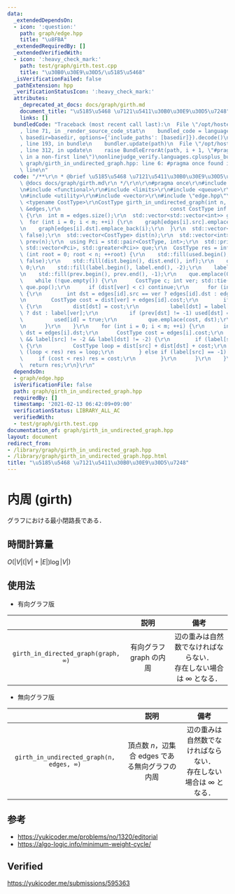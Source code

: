 ```yaml
---
data:
  _extendedDependsOn:
  - icon: ':question:'
    path: graph/edge.hpp
    title: "\u8FBA"
  _extendedRequiredBy: []
  _extendedVerifiedWith:
  - icon: ':heavy_check_mark:'
    path: test/graph/girth.test.cpp
    title: "\u30B0\u30E9\u30D5/\u5185\u5468"
  _isVerificationFailed: false
  _pathExtension: hpp
  _verificationStatusIcon: ':heavy_check_mark:'
  attributes:
    _deprecated_at_docs: docs/graph/girth.md
    document_title: "\u5185\u5468 \u7121\u5411\u30B0\u30E9\u30D5\u7248"
    links: []
  bundledCode: "Traceback (most recent call last):\n  File \"/opt/hostedtoolcache/Python/3.9.1/x64/lib/python3.9/site-packages/onlinejudge_verify/documentation/build.py\"\
    , line 71, in _render_source_code_stat\n    bundled_code = language.bundle(stat.path,\
    \ basedir=basedir, options={'include_paths': [basedir]}).decode()\n  File \"/opt/hostedtoolcache/Python/3.9.1/x64/lib/python3.9/site-packages/onlinejudge_verify/languages/cplusplus.py\"\
    , line 193, in bundle\n    bundler.update(path)\n  File \"/opt/hostedtoolcache/Python/3.9.1/x64/lib/python3.9/site-packages/onlinejudge_verify/languages/cplusplus_bundle.py\"\
    , line 312, in update\n    raise BundleErrorAt(path, i + 1, \"#pragma once found\
    \ in a non-first line\")\nonlinejudge_verify.languages.cplusplus_bundle.BundleErrorAt:\
    \ graph/girth_in_undirected_graph.hpp: line 6: #pragma once found in a non-first\
    \ line\n"
  code: "/**\r\n * @brief \u5185\u5468 \u7121\u5411\u30B0\u30E9\u30D5\u7248\r\n *\
    \ @docs docs/graph/girth.md\r\n */\r\n\r\n#pragma once\r\n#include <algorithm>\r\
    \n#include <functional>\r\n#include <limits>\r\n#include <queue>\r\n#include <tuple>\r\
    \n#include <utility>\r\n#include <vector>\r\n#include \"edge.hpp\"\r\n\r\ntemplate\
    \ <typename CostType>\r\nCostType girth_in_undirected_graph(int n, const std::vector<Edge<CostType>>\
    \ &edges,\r\n                                   const CostType inf = std::numeric_limits<CostType>::max())\
    \ {\r\n  int m = edges.size();\r\n  std::vector<std::vector<int>> graph(n);\r\n\
    \  for (int i = 0; i < m; ++i) {\r\n    graph[edges[i].src].emplace_back(i);\r\
    \n    graph[edges[i].dst].emplace_back(i);\r\n  }\r\n  std::vector<bool> used(m,\
    \ false);\r\n  std::vector<CostType> dist(n);\r\n  std::vector<int> label(n),\
    \ prev(n);\r\n  using Pci = std::pair<CostType, int>;\r\n  std::priority_queue<Pci,\
    \ std::vector<Pci>, std::greater<Pci>> que;\r\n  CostType res = inf;\r\n  for\
    \ (int root = 0; root < n; ++root) {\r\n    std::fill(used.begin(), used.end(),\
    \ false);\r\n    std::fill(dist.begin(), dist.end(), inf);\r\n    dist[root] =\
    \ 0;\r\n    std::fill(label.begin(), label.end(), -2);\r\n    label[root] = -1;\r\
    \n    std::fill(prev.begin(), prev.end(), -1);\r\n    que.emplace(0, root);\r\n\
    \    while (!que.empty()) {\r\n      CostType c; int ver; std::tie(c, ver) = que.top();\
    \ que.pop();\r\n      if (dist[ver] < c) continue;\r\n      for (int id : graph[ver])\
    \ {\r\n        int dst = edges[id].src == ver ? edges[id].dst : edges[id].src;\r\
    \n        CostType cost = dist[ver] + edges[id].cost;\r\n        if (cost < dist[dst])\
    \ {\r\n          dist[dst] = cost;\r\n          label[dst] = label[ver] == -1\
    \ ? dst : label[ver];\r\n          if (prev[dst] != -1) used[dst] = true;\r\n\
    \          used[id] = true;\r\n          que.emplace(cost, dst);\r\n        }\r\
    \n      }\r\n    }\r\n    for (int i = 0; i < m; ++i) {\r\n      int src = edges[i].src,\
    \ dst = edges[i].dst;\r\n      CostType cost = edges[i].cost;\r\n      if (!used[i]\
    \ && label[src] != -2 && label[dst] != -2) {\r\n        if (label[src] != label[dst])\
    \ {\r\n          CostType loop = dist[src] + dist[dst] + cost;\r\n          if\
    \ (loop < res) res = loop;\r\n        } else if (label[src] == -1) {\r\n     \
    \     if (cost < res) res = cost;\r\n        }\r\n      }\r\n    }\r\n  }\r\n\
    \  return res;\r\n}\r\n"
  dependsOn:
  - graph/edge.hpp
  isVerificationFile: false
  path: graph/girth_in_undirected_graph.hpp
  requiredBy: []
  timestamp: '2021-02-13 06:42:09+09:00'
  verificationStatus: LIBRARY_ALL_AC
  verifiedWith:
  - test/graph/girth.test.cpp
documentation_of: graph/girth_in_undirected_graph.hpp
layout: document
redirect_from:
- /library/graph/girth_in_undirected_graph.hpp
- /library/graph/girth_in_undirected_graph.hpp.html
title: "\u5185\u5468 \u7121\u5411\u30B0\u30E9\u30D5\u7248"
---
```

# 内周 (girth)

グラフにおける最小閉路長である．


## 時間計算量

$O(\lvert V \rvert (\lvert V \rvert + \lvert E \rvert) \log{\lvert V \rvert})$


## 使用法

- 有向グラフ版

||説明|備考|
|:--:|:--:|:--:|
|`girth_in_directed_graph(graph, ∞)`|有向グラフ $\mathrm{graph}$ の内周|辺の重みは自然数でなければならない．<br>存在しない場合は $\infty$ となる．|

- 無向グラフ版

||説明|備考|
|:--:|:--:|:--:|
|`girth_in_undirected_graph(n, edges, ∞)`|頂点数 $n$，辺集合 $\mathrm{edges}$ である無向グラフの内周|辺の重みは自然数でなければならない．<br>存在しない場合は $\infty$ となる．|


## 参考

- https://yukicoder.me/problems/no/1320/editorial
- https://algo-logic.info/minimum-weight-cycle/


## Verified

https://yukicoder.me/submissions/595363
